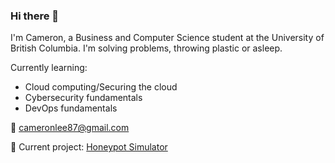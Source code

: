 ### Hi there 👋


I'm Cameron, a Business and Computer Science student at the University of British Columbia. I'm solving problems, throwing plastic or asleep.

Currently learning:
- Cloud computing/Securing the cloud
- Cybersecurity fundamentals
- DevOps fundamentals

💬 cameronlee87@gmail.com

🔭 Current project: [Honeypot Simulator](https://github.com/justpenguins/honeypot)


<!--
**justpenguins/justpenguins** is a ✨ _special_ ✨ repository because its `README.md` (this file) appears on your GitHub profile.

Here are some ideas to get you started:

- 🔭 I’m currently working on ...
- 🌱 I’m currently learning ...
- 👯 I’m looking to collaborate on ...
- 🤔 I’m looking for help with ...
- 💬 Ask me about ...
- 😄 Pronouns: ...
- ⚡ Fun fact: ...
-->
